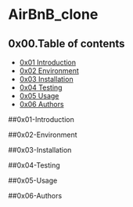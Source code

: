 # AirBnB_clone

## 0x00.Table of contents

* [0x01 Introduction](#0x01-Introduction)
* [0x02 Environment](#0x02-Environment)
* [0x03 Installation](#0x03-Installation)
* [0x04 Testing](#0x04-Testing)
* [0x05 Usage](#0x05-Usage)
* [0x06 Authors](#0x06-Authors)

##0x01-Introduction

##0x02-Environment

##0x03-Installation

##0x04-Testing

##0x05-Usage

##0x06-Authors

